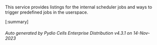 






This service provides listings for the internal scheduler jobs and ways to trigger predefined jobs in the userspace.

[:summary]

###### Auto generated by Pydio Cells Enterprise Distribution v4.3.1 on 14-Nov-2023
